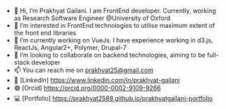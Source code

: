 - 👋 Hi, I’m Prakhyat Gailani. I am FrontEnd developer. Currently, working as Research Software Engineer @University of Oxford
- 👀 I’m interested in FrontEnd technologies to utilise maximum extent of the front end libraries
- 🌱 I’m currently working on VueJs. I have experience working in d3.js, ReactJs, Angular2+, Polymer, Drupal-7
- 💞️ I’m looking to collaborate on backend technologies, aiming to be full-stack developer
- 📫 You can reach me on prakhyat25@gmail.com
- 📡 [LinkedIn] https://www.linkedin.com/in/prakhyat-gailani
- 🟢 [Orcid] https://orcid.org/0000-0002-9109-9266
- 💻 [Portfolio] https://prakhyat2589.github.io/prakhyatgailani-portfolio

<!---
Prakhyat2589/Prakhyat2589 is a ✨ special ✨ repository because its `README.md` (this file) appears on your GitHub profile.
You can click the Preview link to take a look at your changes.
--->
